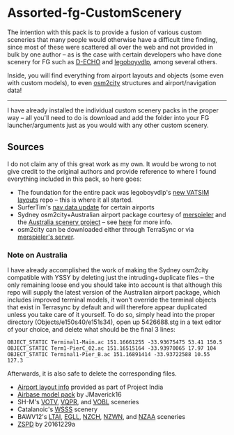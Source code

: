 # Assorted-fg-CustomScenery

The intention with this pack is to provide a fusion of various custom sceneries that many people would otherwise have a difficult time finding, since most of these were scattered all over the web and not provided in bulk by one author – as is the case with certain developers who have done scenery for FG such as [D-ECHO](https://github.com/D-ECHO?tab=repositories) and [legoboyvdlp](https://github.com/legoboyvdlp?tab=repositories), among several others.

Inside, you will find everything from airport layouts and objects (some even with custom models), to even [osm2city](https://osm2city.readthedocs.io/en/latest/index.html) structures and airport/navigation data!

-----

I have already installed the individual custom scenery packs in the proper way – all you'll need to do is download and add the folder into your FG launcher/arguments just as you would with any other custom scenery.

## Sources

I do not claim any of this great work as my own. It would be wrong to not give credit to the original authors and provide reference to where I found everything included in this pack, so here goes:

* The foundation for the entire pack was legoboyvdlp's [new VATSIM layouts](https://github.com/legoboyvdlp/VATSIM-new-layouts) repo – this is where it all started.
* SurferTim's [nav data update](https://github.com/SurferTim/navupdate) for certain airports
* Sydney osm2city+Australian airport package courtesy of [merspieler](https://github.com/merspieler?tab=repositories) and the [Australia scenery project](https://cdn.merspieler.tk/hosting/au-build/) – see [here](https://www.fgau.org/scenery-packages/australia) for more info.
* osm2city can be downloaded either through TerraSync or via [merspieler's server](https://cdn.merspieler.tk/osm2city/current/).

### Note on Australia

I have already accomplished the work of making the Sydney osm2city compatible with YSSY by deleting just the intruding+duplicate files – the only remaining loose end you should take into account is that although this repo will supply the latest version of the Australian airport package, which includes improved terminal models, it won't override the terminal objects that exist in Terrasync by default and will therefore appear duplicated unless you take care of it yourself. To do so, simply head into the proper directory (Objects/e150s40/e151s34), open up 5426688.stg in a text editor of your choice, and delete what should be the final 3 lines:
```
OBJECT_STATIC Terminal1-Main.ac 151.16661255 -33.93675475 53.41 150.5
OBJECT_STATIC Term1-PierC_02.ac 151.16515164 -33.93970065 17.97 104
OBJECT_STATIC Terminal1-Pier_B.ac 151.16891414 -33.93722588 10.55 127.3
```
Afterwards, it is also safe to delete the corresponding files.

* [Airport layout info](https://github.com/projectindia-FGFS/Airports) provided as part of Project India
* [Airbase model pack](https://github.com/JMaverick16/AirBase_models-pack) by JMaverick16
* SH-M's [VOTV](https://github.com/SH-M/VOTV-fg-CustomScenery), [VQPR](https://github.com/SH-M/VQPR-fg-CustomScenery), and [VOBL](https://github.com/SH-M/VOBL-fg-CustomScenery) sceneries
* Catalanoic's [WSSS](https://drive.google.com/file/d/1Kv5i3A8NV-kvFLiE7w8x_VYikKSqbtFs/view) scenery
* BAWV12's [LTAI](https://github.com/BAWV12/LTAI), [EGLL](https://github.com/BAWV12/EGLL), [NZCH](https://github.com/BAWV12/NZCH), [NZWN](https://github.com/BAWV12/NZWN), and [NZAA](https://github.com/BAWV12/NZAA) sceneries
* [ZSPD](https://github.com/20161229a/ZSPD) by 20161229a
